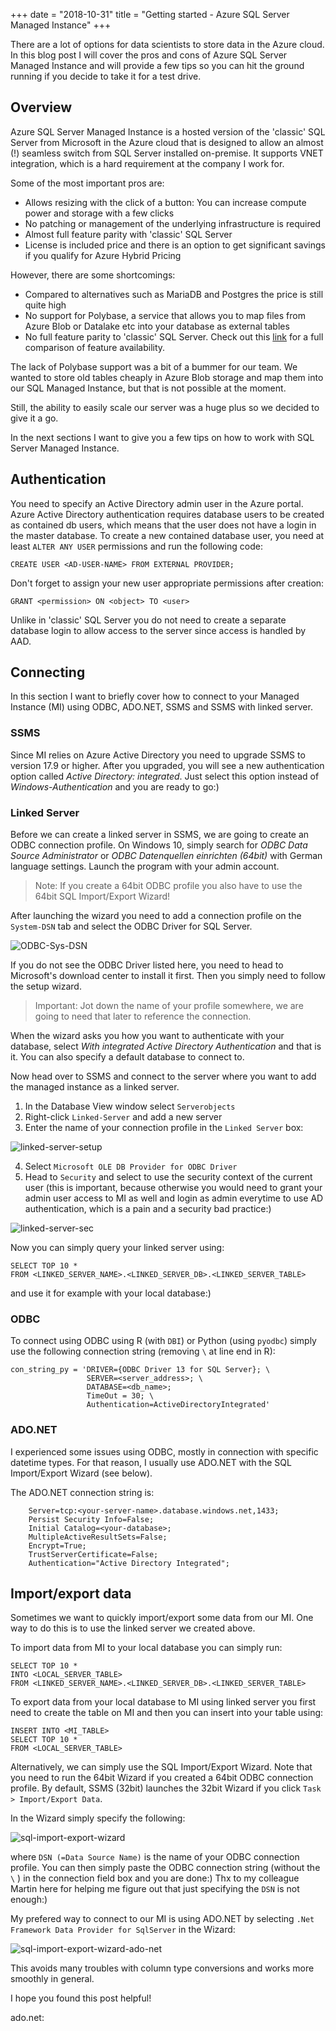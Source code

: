 +++
date = "2018-10-31"
title = "Getting started - Azure SQL Server Managed Instance"
+++

There are a lot of options for data scientists to store data in the Azure cloud. In this blog post I will cover the pros and cons of Azure SQL Server Managed Instance and will provide a few tips so you can hit the ground running if you decide to take it for a test drive.

## Overview
Azure SQL Server Managed Instance is a hosted version of the 'classic' SQL Server from Microsoft in the Azure cloud that is designed to allow an almost (!) seamless switch from SQL Server installed on-premise. It supports VNET integration, which is a hard requirement at the company I work for. 

Some of the most important pros are:

- Allows resizing with the click of a button: You can increase compute power and storage with a few clicks
- No patching or management of the underlying infrastructure is required
- Almost full feature parity with 'classic' SQL Server
- License is included price and there is an option to get significant savings if you qualify for Azure Hybrid Pricing

However, there are some shortcomings:

- Compared to alternatives such as MariaDB and Postgres the price is still quite high
- No support for Polybase, a service that allows you to map files from Azure Blob or Datalake etc into your database as external tables
- No full feature parity to 'classic' SQL Server. Check out this [link](https://docs.microsoft.com/en-us/azure/sql-database/sql-database-features) for a full comparison of feature availability.

The lack of Polybase support was a bit of a bummer for our team. We wanted to store old tables cheaply in Azure Blob storage and map them into our SQL Managed Instance, but that is not possible at the moment.

Still, the ability to easily scale our server was a huge plus so we decided to give it a go. 

In the next sections I want to give you a few tips on how to work with SQL Server Managed Instance.

## Authentication 

You need to specify an Active Directory admin user in the Azure portal. Azure Active Directory authentication requires database users to be created as contained db users, which means that the user does not have a login in the master database. To create a new contained database user, you need at least `ALTER ANY USER` permissions and run the following code:

```
CREATE USER <AD-USER-NAME> FROM EXTERNAL PROVIDER;
```

Don't forget to assign your new user appropriate permissions after creation:

```
GRANT <permission> ON <object> TO <user>
```

Unlike in 'classic' SQL Server you do not need to create a separate database login to allow access to the server since access is handled by AAD.

## Connecting

In this section I want to briefly cover how to connect to your Managed Instance (MI) using ODBC, ADO.NET,  SSMS and SSMS with linked server.

### SSMS
Since MI relies on Azure Active Directory you need to upgrade SSMS to version 17.9 or higher. After you upgraded, you will see a new authentication option called *Active Directory: integrated*. Just select this option instead of *Windows-Authentication* and you are ready to go:)

### Linked Server
Before we can create a linked server in SSMS, we are going to create an ODBC connection profile. On Windows 10, simply search for *ODBC Data Source Administrator* or *ODBC Datenquellen einrichten (64bit)* with German language settings. Launch the program with your admin account.

> Note: If you create a 64bit ODBC profile you also have to use the 64bit SQL Import/Export Wizard!

After launching the wizard you need to add a connection profile on the `System-DSN` tab and select the ODBC Driver for SQL Server.

![ODBC-Sys-DSN](/img/odbc-system-dsn.PNG)

If you do not see the ODBC Driver listed here, you need to head to Microsoft's download center to install it first. Then you simply need to follow the setup wizard. 

> Important: Jot down the name of your profile somewhere, we are going to need that later to reference the connection.

When the wizard asks you how you want to authenticate with your database, select *With integrated Active Directory Authentication* and that is it. You can also specify a default database to connect to.

Now head over to SSMS and connect to the server where you want to add the managed instance as a linked server.

1. In the Database View window select `Serverobjects`
2. Right-click `Linked-Server` and add a new server
3. Enter the name of your connection profile in the `Linked Server` box:

![linked-server-setup](/img/linked-server.PNG)

4. Select `Microsoft OLE DB Provider for ODBC Driver`
5. Head to `Security` and select to use the security context of the current user (this is important, because otherwise you would need to grant your admin user access to MI as well and login as admin everytime to use AD authentication, which is a pain and a security bad practice:)

![linked-server-sec](/img/linked-server-sec.PNG)

Now you can simply query your linked server using:
```
SELECT TOP 10 *
FROM <LINKED_SERVER_NAME>.<LINKED_SERVER_DB>.<LINKED_SERVER_TABLE>
```

and use it for example with your local database:)

### ODBC

To connect using ODBC using R (with `DBI`) or Python (using `pyodbc`) simply use the following connection string (removing `\` at line end in R):
```
con_string_py = 'DRIVER={ODBC Driver 13 for SQL Server}; \
                 SERVER=<server_address>; \
                 DATABASE=<db_name>;
                 TimeOut = 30; \
                 Authentication=ActiveDirectoryIntegrated'
```

### ADO.NET

I experienced some issues using ODBC, mostly in connection with specific datetime types. For that reason, I usually use ADO.NET with the SQL Import/Export Wizard (see below).

The ADO.NET connection string is:
```
    Server=tcp:<your-server-name>.database.windows.net,1433;
    Persist Security Info=False;
    Initial Catalog=<your-database>;
    MultipleActiveResultSets=False;
    Encrypt=True;
    TrustServerCertificate=False;
    Authentication="Active Directory Integrated";
```

## Import/export data

Sometimes we want to quickly import/export some data from our MI. One way to do this is to use the linked server we created above.

To import data from MI to your local database you can simply run:
```
SELECT TOP 10 *
INTO <LOCAL_SERVER_TABLE>
FROM <LINKED_SERVER_NAME>.<LINKED_SERVER_DB>.<LINKED_SERVER_TABLE>
```

To export data from your local database to MI using linked server you first need to create the table on MI and then you can insert into your table using:

```
INSERT INTO <MI_TABLE>
SELECT TOP 10 *
FROM <LOCAL_SERVER_TABLE>
```

Alternatively, we can simply use the SQL Import/Export Wizard. Note that you need to run the 64bit Wizard if you created a 64bit ODBC connection profile. By default, SSMS (32bit) launches the 32bit Wizard if you click `Task > Import/Export Data`.

In the Wizard simply specify the following:

![sql-import-export-wizard](/img/sql-import-export-wizard.PNG)

where `DSN (=Data Source Name)` is the name of your ODBC connection profile. You can then simply paste the ODBC connection string (without the `\` ) in the connection field box and you are done:) Thx to my colleague Martin here for helping me figure out that just specifying the `DSN` is not enough:)

My prefered way to connect to our MI is using ADO.NET by selecting `.Net Framework Data Provider for SqlServer` in the Wizard:

![sql-import-export-wizard-ado-net](/img/sql-import-export-wizard-ado-net.PNG)

This avoids many troubles with column type conversions and works more smoothly in general.

I hope you found this post helpful! 

ado.net:
